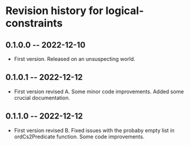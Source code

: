 # Revision history for logical-constraints

## 0.1.0.0 -- 2022-12-10

* First version. Released on an unsuspecting world.

## 0.1.0.1 -- 2022-12-12

* First version revised A. Some minor code improvements. Added some crucial documentation.

## 0.1.1.0 -- 2022-12-12

* First version revised B. Fixed issues with the probaby empty list in ordCs2Predicate function.
Some code improvements.

